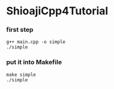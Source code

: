 # ShioajiCpp4Tutorial


### first step

```
g++ main.cpp -o simple
./simple
```

### put it into Makefile
```
make simple
./simple
```